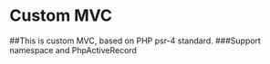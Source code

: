 # Custom MVC
##This is custom MVC, based on PHP psr-4 standard.
###Support namespace and PhpActiveRecord 

